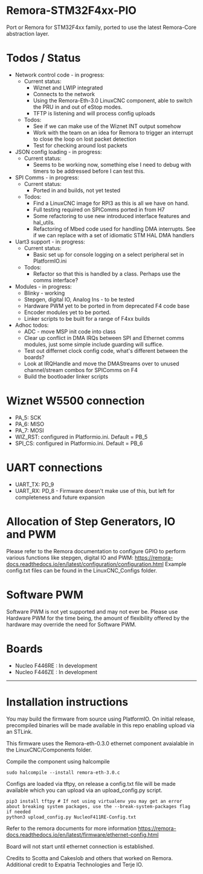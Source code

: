 # Remora-STM32F4xx-PIO
Port or Remora for STM32F4xx family, ported to use the latest Remora-Core abstraction layer.

# Todos / Status
- Network control code - in progress:
    - Current status:
        - Wiznet and LWIP integrated
        - Connects to the network
        - Using the Remora-Eth-3.0 LinuxCNC component, able to switch the PRU in and out of eStop modes.
        - TFTP is listening and will process config uploads
    - Todos:
        - See if we can make use of the Wiznet INT output somehow
        - Work with the team on an idea for Remora to trigger an interrupt to close the loop on lost packet detection
        - Test for checking around lost packets
- JSON config loading - in progress:
    - Current status:
        - Seems to be working now, something else I need to debug with timers to be addressed before I can test this. 
- SPI Comms - in progress:
    - Current status:
        - Ported in and builds, not yet tested
    - Todos:
        - Find a LinuxCNC image for RPI3 as this is all we have on hand. 
        - Full testing required on SPIComms ported in from H7
        - Some refactoring to use new introduced interface features and hal_utils. 
        - Refactoring of Mbed code used for handling DMA interrupts. See if we can replace with a set of idiomatic STM HAL DMA handlers
- Uart3 support - in progress: 
    - Current status:
        - Basic set up for console logging on a select peripheral set in PlatformIO.ini
    - Todos:
        - Refactor so that this is handled by a class. Perhaps use the comms interface? 
- Modules - in progress:
    - Blinky - working
    - Stepgen, digital IO, Analog Ins - to be tested
    - Hardware PWM yet to be ported in from deprecated F4 code base
    - Encoder modules yet to be ported.
    - Linker scripts to be built for a range of F4xx builds
- Adhoc todos: 
    - ADC - move MSP init code into class
    - Clear up conflict in DMA IRQs between SPI and Ethernet comms modules, just some simple include guarding will suffice.
    - Test out differnet clock config code, what's different between the boards?
    - Look at IRQHandle and move the DMAStreams over to unused channel/stream combos for SPIComms on F4
    - Build the bootloader linker scripts

# Wiznet W5500 connection
- PA_5: SCK
- PA_6: MISO
- PA_7: MOSI
- WIZ_RST: configured in Platformio.ini. Default = PB_5
- SPI_CS: configured in Platformio.ini. Default = PB_6

# UART connections
- UART_TX: PD_9
- UART_RX: PD_8 - Firmware doesn't make use of this, but left for completeness and future expansion

# Allocation of Step Generators, IO and PWM
Please refer to the Remora documentation to configure GPIO to perform various functions like stepgen, digital IO and PWM: https://remora-docs.readthedocs.io/en/latest/configuration/configuration.html
Example config.txt files can be found in the LinuxCNC_Configs folder. 

# Software PWM
Software PWM is not yet supported and may not ever be. Please use Hardware PWM for the time being, the amount of flexibility offered by the hardware may override the need for Software PWM. 

# Boards
- Nucleo F446RE : In development
- Nucleo F446ZE : In development

------------------------------------------

# Installation instructions
You may build the firmware from source using PlatformIO. On initial release, precompiled binaries will be made available in this repo enabling upload via an STLink. 

This firmware uses the Remora-eth-0.3.0 ethernet component avaialable in the LinuxCNC/Components folder.

Compile the component using halcompile
```
sudo halcompile --install remora-eth-3.0.c
```

Configs are loaded via tftpy, on release a config.txt file will be made available which you can upload via an upload_config.py script.
```
pip3 install tftpy # If not using virtualenv you may get an error about breaking system packages, use the --break-system-packages flag if needed
python3 upload_config.py NucleoF411RE-Config.txt
```

Refer to the remora documents for more information
https://remora-docs.readthedocs.io/en/latest/firmware/ethernet-config.html

Board will not start until ethernet connection is established. 

Credits to Scotta and Cakeslob and others that worked on Remora. Additional credit to Expatria Technologies and Terje IO. 